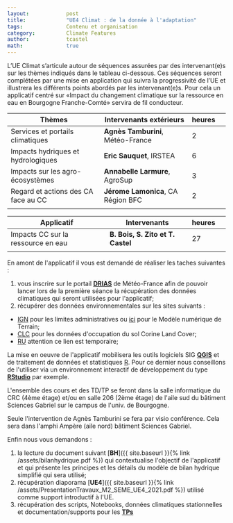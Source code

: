 ```yaml
---
layout:            post
title:             "UE4 Climat : de la donnée à l'adaptation"
tags:              Contenu et organisation
category:          Climate Features
author:            tcastel
math:              true
---
```


L’UE Climat s’articule autour de séquences assurées par des intervenant(e)s sur les thèmes indiqués dans le tableau ci-dessous. Ces séquences seront complétées par une mise en application qui suivra la progressivité de l’UE et illustrera les différents points abordés par les intervenant(e)s. Pour cela un applicatif centré sur «Impact du changement climatique sur la ressource en eau en Bourgogne Franche-Comté» servira de fil conducteur.

| Thèmes                              | Intervenants extérieurs           | heures |   |
|-------------------------------------|-----------------------------------|--------|---|
| Services et portails climatiques    | **Agnès Tamburini**, Météo-France |      2 |   |
| Impacts hydriques et hydrologiques  | **Eric Sauquet**, IRSTEA          |      6 |   |
| Impacts sur les agro-écosystèmes    | **Annabelle Larmure**, AgroSup    |      3 |   |
| Regard et actions des CA face au CC | **Jérome Lamonica**, CA Région BFC|      2 |   |
|                                     |                                   |        |   |

| Applicatif                         | Intervenants                      | heures |   |
|------------------------------------|-----------------------------------|--------|---|
| Impacts CC sur la ressource en eau | **B. Bois, S. Zito et T. Castel** |     27 |   |
|                                    |                                   |        |   |



En amont de l'applicatif il vous est demandé de réaliser les taches suivantes :

1. vous inscrire sur le portail [**DRIAS**](http://www.drias-climat.fr/) de Météo-France afin de pouvoir lancer lors de la première séance la récupération des données climatiques qui seront utilisées pour l'applicatif;
2. récupérer des données environnementales sur les sites suivants : 
  * [IGN](https://geoservices.ign.fr/documentation/diffusion/telechargement-donnees-libres.html) pour les limites administratives ou [ici](https://filesender.renater.fr/?s=download&token=d11a5e80-a8a1-47a0-8ee0-ef026ed7738d) pour le Modèle numérique de Terrain;
  * [CLC](https://www.statistiques.developpement-durable.gouv.fr/corine-land-cover-0) pour les données d'occupation du sol Corine Land Cover;
  * [RU](https://filesender.renater.fr/?s=download&token=08c8c017-a56a-43ae-bfc8-d1b590517602) attention ce lien est temporaire;

La mise en oeuvre de l'applicatif mobilisera les outils logiciels SIG [**QGIS**](https://www.qgis.org/fr/site/) et de traitement de données et statistiques [R](https://www.r-project.org/). Pour ce dernier nous conseillons de l'utiliser via un environnement interactif de développement du type [**RStudio**](https://rstudio.com/products/rstudio/download/) par exemple.

L'ensemble des cours et des TD/TP se feront dans la salle informatique du CRC (4ème étage) et/ou en salle 206 (2ème étage) de l'aile sud du bâtiment Sciences Gabriel sur le campus de l'univ. de Bourgogne.

Seule l'intervention de Agnès Tamburini se fera par visio conférence. Cela sera dans l'amphi Ampère (aile nord) bâtiment Sciences Gabriel.

Enfin nous vous demandons :
1. la lecture du document suivant [**BH**]({{ site.baseurl }}{% link /assets/bilanhydrique.pdf %}) qui contextualise l'objectif de l'applicatif et qui présente les principes et les détails du modèle de bilan hydrique simplifié qui sera utilisé;
2. récupération diaporama [**UE4**]({{ site.baseurl }}{% link /assets/PresentationTravaux_M2_SEME_UE4_2021.pdf %}) utilisé comme support introductif à l'UE.
3. récupération des scripts, Notebooks, données climatiques stationnelles et documentation/supports pour les [**TPs**](https://filesender.renater.fr/?s=download&token=967b23ac-1760-4ce5-a8ad-e86f7b8412a2)
